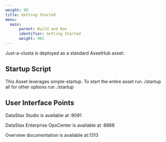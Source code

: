 ```yaml
---
weight: 90
title: Getting Started
menu:
  main:
      parent: Build and Run
      identifier: Getting Started
      weight: 901
---
```


Just-a-clusta is deployed as a standard AssetHub asset:

## Startup Script
This Asset leverages simple-startup. To start the entire asset run ./startup all for other options run ./startup

## User Interface Points
DataStax Studio is available at :9091

DataStax Enterprise OpsCenter is available at :8888

Overview documentation is available at:1313
